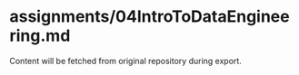 # assignments/04IntroToDataEngineering.md

Content will be fetched from original repository during export.